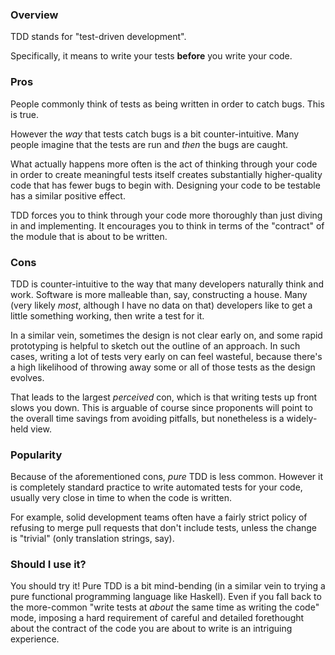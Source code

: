 ### Overview

TDD stands for "test-driven development".

Specifically, it means to write your tests **before** you write your code.

### Pros

People commonly think of tests as being written in order to catch bugs. This is true. 

However the _way_ that tests catch bugs is a bit counter-intuitive. Many people imagine that the tests are run and _then_ the bugs are caught.

What actually happens more often is the act of thinking through your code in order to create meaningful tests itself creates substantially higher-quality code that has fewer bugs to begin with. Designing your code to be testable has a similar positive effect.

TDD forces you to think through your code more thoroughly than just diving in and implementing. It encourages you to think in terms of the "contract" of the module that is about to be written. 

### Cons

TDD is counter-intuitive to the way that many developers naturally think and work. Software is more malleable than, say, constructing a house. Many (very likely *most*, although I have no data on that) developers like to get a little something working, then write a test for it.

In a similar vein, sometimes the design is not clear early on, and some rapid prototyping is helpful to sketch out the outline of an approach. In such cases, writing a lot of tests very early on can feel wasteful, because there's a high likelihood of throwing away some or all of those tests as the design evolves.

That leads to the largest *perceived* con, which is that writing tests up front slows you  down. This is arguable of course since proponents will point to the overall time savings from avoiding pitfalls, but nonetheless is a widely-held view.

### Popularity

Because of the aforementioned cons, *pure* TDD is less common. However it is completely standard practice to write automated tests for your code, usually very close in time to when the code is written.

For example, solid development teams often have a fairly strict policy of refusing to merge pull requests that don't include tests, unless the change is "trivial" (only translation strings, say).

### Should I use it?

You should try it! Pure TDD is a bit mind-bending (in a similar vein to trying a pure functional programming language like Haskell). Even if you fall back to the more-common "write tests at _about_ the same time as writing the code" mode, imposing a hard requirement of careful and detailed forethought about the contract of the code you are about to write is an intriguing experience.